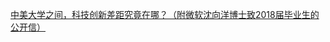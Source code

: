   
[中美大学之间，科技创新差距究竟在哪？（附微软沈向洋博士致2018届毕业生的公开信）](http://www.dianyue.me/archives/648/5t82ecxu2wo5qf09/)